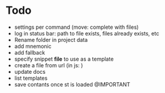 # Todo

- settings per command (move: complete with files)
- log in status bar: path to file exists, files already exists, etc
- Rename folder in project data
- add mnemonic
- add fallback
- specify snippet **file** to use as a template
- create a file from url (in js: <script type="text/javascript" src="file/to/create.js"></script>)
- update docs
- list templates
- save contants once st is loaded @IMPORTANT
